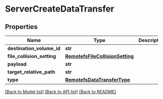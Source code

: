 # ServerCreateDataTransfer

## Properties
Name | Type | Description | Notes
------------ | ------------- | ------------- | -------------
**destination_volume_id** | **str** |  | 
**file_collision_setting** | [**RemotefsFileCollisionSetting**](RemotefsFileCollisionSetting.md) |  | [optional] 
**payload** | **str** |  | [optional] 
**target_relative_path** | **str** |  | [optional] 
**type** | [**RemotefsDataTransferType**](RemotefsDataTransferType.md) |  | 

[[Back to Model list]](../README.md#documentation-for-models) [[Back to API list]](../README.md#documentation-for-api-endpoints) [[Back to README]](../README.md)

